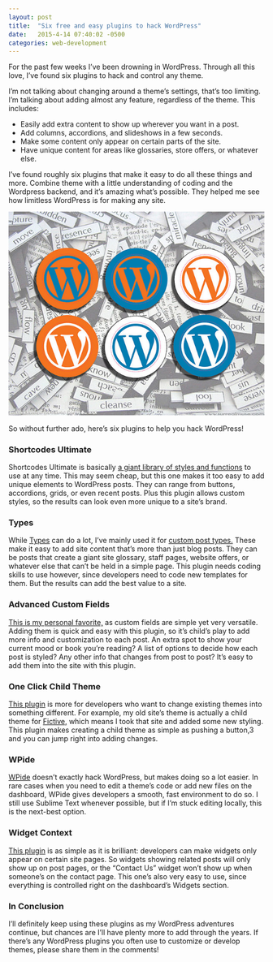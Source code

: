 ```yaml
---
layout: post
title:  "Six free and easy plugins to hack WordPress"
date:   2015-4-14 07:40:02 -0500
categories: web-development
---
```


For the past few weeks I’ve been drowning in WordPress. Through all this love, I’ve found six plugins to hack and control any theme.


I’m not talking about changing around a theme’s settings, that’s too limiting. I’m talking about adding almost any feature, regardless of the theme. This includes:

* Easily add extra content to show up wherever you want in a post.
* Add columns, accordions, and slideshows in a few seconds.
* Make some content only appear on certain parts of the site.
* Have unique content for areas like glossaries, store offers, or whatever else.

I’ve found roughly six plugins that make it easy to do all these things and more. Combine theme with a little understanding of coding and the Wordpress backend, and it’s amazing what’s possible. They helped me see how limitless WordPress is for making any site.

!["Six plugins for hacking Wordpress"](/img/posts/wordpress_plugins/wordpress_plugins.jpg)

So without further ado, here’s six plugins to help you hack WordPress!

### Shortcodes Ultimate
Shortcodes Ultimate is basically <a href="https://www.google.com/url?sa=t&rct=j&q=&esrc=s&source=web&cd=1&ved=0CB8QFjAA&url=https%3A%2F%2Fwordpress.org%2Fplugins%2Fshortcodes-ultimate%2F&ei=jtUqVf_0IcaZsQTpl4CwBA&usg=AFQjCNEq2dgxW-wvNsvQ0w2fx0IailLfJg&sig2=H-q8Bc1ogU45gFm-U3l8bw&bvm=bv.90491159,d.cWc" target="_blank">a giant library of styles and functions</a> to use at any time. This may seem cheap, but this one makes it too easy to add unique elements to WordPress posts. They can range from buttons, accordions, grids, or even recent posts. Plus this plugin allows custom styles, so the results can look even more unique to a site’s brand.

### Types
While [Types](https://wordpress.org/plugins/types/) can do a lot, I’ve mainly used it for [custom post types.](http://www.wpbeginner.com/wp-tutorials/how-to-create-custom-post-types-in-wordpress/) These make it easy to add site content that’s more than just blog posts. They can be posts that create a giant site glossary, staff pages, website offers, or whatever else that can’t be held in a simple page. This plugin needs coding skills to use however, since developers need to code new templates for them. But the results can add the best value to a site.

### Advanced Custom Fields
[This is my personal favorite,](http://www.advancedcustomfields.com/) as custom fields are simple yet very versatile. Adding them is quick and easy with this plugin, so it’s child’s play to add more info and customization to each post. An extra spot to show your current mood or book you’re reading? A list of options to decide how each post is styled? Any other info that changes from post to post? It’s easy to add them into the site with this plugin.

### One Click Child Theme
[This plugin](https://wordpress.org/plugins/one-click-child-theme/) is more for developers who want to change existing themes into something different. For example, my old site’s theme is actually a child theme for [Fictive,](https://wordpress.org/themes/fictive/) which means I took that site and added some new styling. This plugin makes creating a child theme as simple as pushing a button,3 and you can jump right into adding changes.

### WPide
[WPide](https://wordpress.org/plugins/wpide/) doesn’t exactly hack WordPress, but makes doing so a lot easier. In rare cases when you need to edit a theme’s code or add new files on the dashboard, WPide gives developers a smooth, fast environment to do so. I still use Sublime Text whenever possible, but if I’m stuck editing locally, this is the next-best option.

### Widget Context
[This plugin](https://wordpress.org/plugins/widget-context/) is as simple as it is brilliant: developers can make widgets only appear on certain site pages. So widgets showing related posts will only show up on post pages, or the “Contact Us” widget won’t show up when someone’s on the contact page. This one’s also very easy to use, since everything is controlled right on the dashboard’s Widgets section.

### In Conclusion
I’ll definitely keep using these plugins as my WordPress adventures continue, but chances are I’ll have plenty more to add through the years. If there’s any WordPress plugins you often use to customize or develop themes, please share them in the comments!